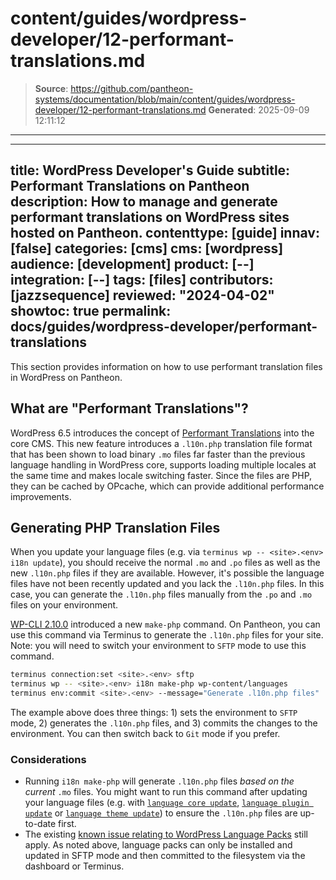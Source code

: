 # content/guides/wordpress-developer/12-performant-translations.md

> **Source**: https://github.com/pantheon-systems/documentation/blob/main/content/guides/wordpress-developer/12-performant-translations.md
> **Generated**: 2025-09-09 12:11:12

---

---
title: WordPress Developer's Guide
subtitle: Performant Translations on Pantheon
description: How to manage and generate performant translations on WordPress sites hosted on Pantheon.
contenttype: [guide]
innav: [false]
categories: [cms]
cms: [wordpress]
audience: [development]
product: [--]
integration: [--]
tags: [files]
contributors: [jazzsequence]
reviewed: "2024-04-02"
showtoc: true
permalink: docs/guides/wordpress-developer/performant-translations
---

This section provides information on how to use performant translation files in WordPress on Pantheon.

## What are "Performant Translations"?

WordPress 6.5 introduces the concept of [Performant Translations](https://make.wordpress.org/core/2024/02/27/i18n-improvements-6-5-performant-translations/) into the core CMS. This new feature introduces a `.l10n.php` translation file format that has been shown to load binary `.mo` files far faster than the previous language handling in WordPress core, supports loading multiple locales at the same time and makes locale switching faster. Since the files are PHP, they can be cached by OPcache, which can provide additional performance improvements.

## Generating PHP Translation Files

When you update your language files (e.g. via `terminus wp -- <site>.<env> i18n update`), you should receive the normal `.mo` and `.po` files as well as the new `.l10n.php` files if they are available. However, it's possible the language files have not been recently updated and you lack the `.l10n.php` files. In this case, you can generate the `.l10n.php` files manually from the `.po` and `.mo` files on your environment.

[WP-CLI 2.10.0](/release-notes/2024/02/wp-cli-2-10) introduced a new `make-php` command. On Pantheon, you can use this command via Terminus to generate the `.l10n.php` files for your site. Note: you will need to switch your environment to `SFTP` mode to use this command.

```bash
terminus connection:set <site>.<env> sftp
terminus wp -- <site>.<env> i18n make-php wp-content/languages
terminus env:commit <site>.<env> --message="Generate .l10n.php files"
```

The example above does three things: 1) sets the environment to `SFTP` mode, 2) generates the `.l10n.php` files, and 3) commits the changes to the environment. You can then switch back to `Git` mode if you prefer.


### Considerations

* Running `i18n make-php` will generate `.l10n.php` files _based on the current_ `.mo` files. You might want to run this command after updating your language files (e.g. with [`language core update`](https://developer.wordpress.org/cli/commands/language/core/update/), [`language plugin update`](https://developer.wordpress.org/cli/commands/language/plugin/update/) or [`language theme update`](https://developer.wordpress.org/cli/commands/language/theme/update/)) to ensure the `.l10n.php` files are up-to-date first.
* The existing [known issue relating to WordPress Language Packs](/wordpress-known-issues#language-packs) still apply. As noted above, language packs can only be installed and updated in SFTP mode and then committed to the filesystem via the dashboard or Terminus.
